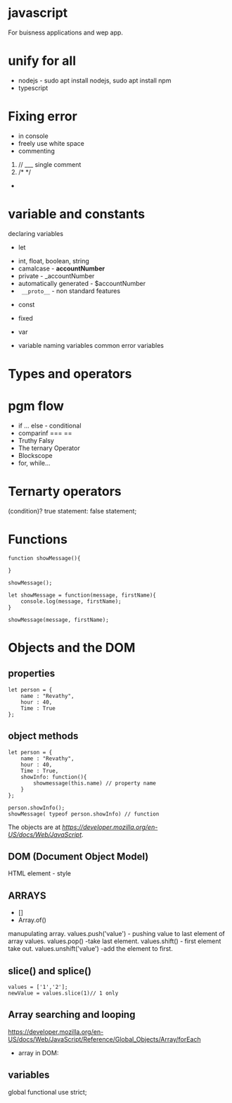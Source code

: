 # javascript

For buisness applications and wep app. 
# unify for all
- nodejs - sudo apt install nodejs, sudo apt install npm
- typescript

# Fixing error
- in console
- freely use white space
- commenting 
1. // ___ single comment
2. /* */ 
- 
# variable and constants

declaring variables
- let
 * int, float, boolean, string
 * camalcase - __accountNumber__
 * private - _accountNumber
 * automatically generated - $accountNumber
 * `` __proto__`` - non standard features
- const
 * fixed
- var
 * variable
naming variables
common error variables

# Types and operators
# pgm flow
* if ... else - conditional
* comparinf === ==
* Truthy Falsy
* The ternary Operator
* Blockscope
* for, while...

Ternarty operators
==================
(condition)? true statement: false statement;

Functions
==========

``` 
function showMessage(){

}
```
```
showMessage();
```
```
let showMessage = function(message, firstName){
    console.log(message, firstName);
}

showMessage(message, firstName);
```

Objects and the DOM
===================
properties
----------
```
let person = {
    name : "Revathy",
    hour : 40,
    Time : True
};
```
object methods
--------------

```
let person = {
    name : "Revathy",
    hour : 40,
    Time : True,
    showInfo: function(){
        showmessage(this.name) // property name
    }
};

person.showInfo();
showMessage( typeof person.showInfo) // function
```

The objects are at *_https://developer.mozilla.org/en-US/docs/Web/JavaScript_*.

DOM (Document Object Model)
----------------------------

HTML element - style

ARRAYS
------
* []
* Array.of()

manupulating array.
values.push('value') - pushing value to last element of array values.
values.pop() -take last element.
values.shift() - first element take out.
values.unshift('value') -add the element to first.

slice() and splice()
---------------------
```
values = ['1','2'];
newValue = values.slice(1)// 1 only
```

Array searching and looping 
---------------------------

https://developer.mozilla.org/en-US/docs/Web/JavaScript/Reference/Global_Objects/Array/forEach

* array in DOM:

variables
---------
global
functional
use strict;


